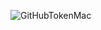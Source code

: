 ![GitHubTokenMac](https://cdn.jsdelivr.net/gh/rainlotus97/images/data/2022-03-07/GitHubTokenMac.png)

